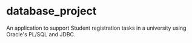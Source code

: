# database_project
An application to support Student registration tasks in a university using Oracle's PL/SQL and JDBC.
